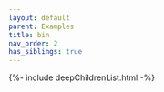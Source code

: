 ```yaml
---
layout: default
parent: Examples
title: bin
nav_order: 2
has_siblings: true
---
```

{%- include deepChildrenList.html -%}